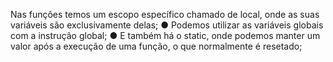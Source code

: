 Nas funções temos um escopo específico chamado de local, onde as suas variáveis são exclusivamente delas; ● Podemos utilizar as variáveis globais com a instrução global; ● E também há o static, onde podemos manter um valor após a execução de uma função, o que normalmente é resetado;